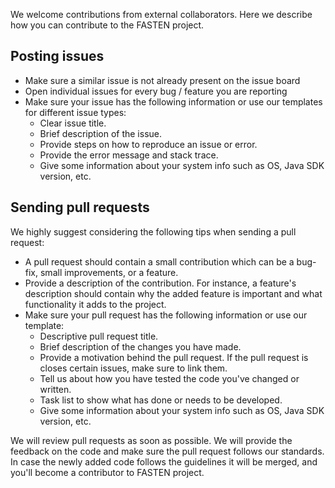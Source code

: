 We welcome contributions from external collaborators. Here we describe how you can contribute to the FASTEN project.

## Posting issues
- Make sure a similar issue is not already present on the issue board
- Open individual issues for every bug / feature you are reporting
- Make sure your issue has the following information or use our templates for different issue types:
    - Clear issue title.
    - Brief description of the issue.
    - Provide steps on how to reproduce an issue or error.
    - Provide the error message and stack trace.
    - Give some information about your system info such as OS, Java SDK version, etc.

## Sending pull requests
We highly suggest considering the following tips when sending a pull request:

- A pull request should contain a small contribution which can be a bug-fix, small improvements, or a feature.
- Provide a description of the contribution. For instance, a feature's description should contain why the added feature is important and what functionality it adds to the project.
- Make sure your pull request has the following information or use our template:
    - Descriptive pull request title.
    - Brief description of the changes you have made.
    - Provide a motivation behind the pull request. If the pull request is closes certain issues, make sure to link them.
    - Tell us about how you have tested the code you've changed or written.
    - Task list to show what has done or needs to be developed.
    - Give some information about your system info such as OS, Java SDK version, etc.

We will review pull requests as soon as possible. We will provide the feedback on the code and make sure the pull request follows our standards. In case the newly added code follows the guidelines it will be merged, and you'll become a contributor to FASTEN project. 

